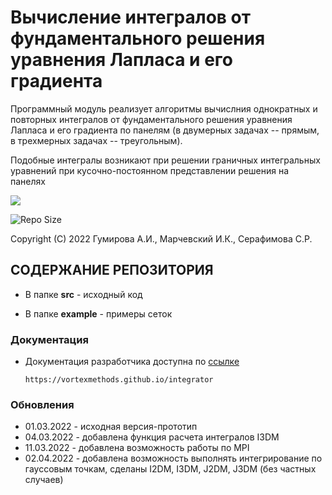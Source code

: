 Вычисление интегралов от фундаментального решения уравнения Лапласа и его градиента 
===================================================================================

Программный модуль реализует алгоритмы вычислния однократных и повторных интегралов от фундаментального решения уравнения Лапласа и его градиента по панелям (в двумерных задачах -- прямым, в трехмерных задачах -- треугольным).

Подобные интегралы возникают при решении граничных интегральных уравнений при кусочно-постоянном представлении решения на панелях

<p align="left"><img src="https://www.researchgate.net/profile/Remco-Tuinier/publication/260003113/figure/fig4/AS:289184406360103@1445958344114/Illustration-of-the-surface-mesh-applied-to-the-integral-computation-O-d-is.png"></p>

![Repo Size](https://img.shields.io/github/repo-size/vortexmethods/integrator.svg)

Copyright (C) 2022 Гумирова А.И., Марчевский И.К., Серафимова С.Р.


СОДЕРЖАНИЕ РЕПОЗИТОРИЯ
----------------------

* В папке **src** - исходный код

* В папке **example** - примеры сеток

### Документация
* Документация разработчика доступна по [ссылке](https://vortexmethods.github.io/integrator)

      https://vortexmethods.github.io/integrator

### Обновления
* 01.03.2022 - исходная версия-прототип
* 04.03.2022 - добавлена функция расчета интегралов I3DM
* 11.03.2022 - добавлена возможность работы по MPI
* 02.04.2022 - добавлена возможность выполнять интегрирование по гауссовым точкам, сделаны I2DM, I3DM, J2DM, J3DM (без частных случаев)
